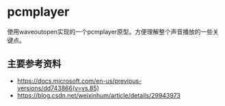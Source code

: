 # pcmplayer
使用waveoutopen实现的一个pcmplayer原型。方便理解整个声音播放的一些关键点。



## 主要参考资料
- https://docs.microsoft.com/en-us/previous-versions/dd743866(v=vs.85)
- https://blog.csdn.net/weixinhum/article/details/29943973
